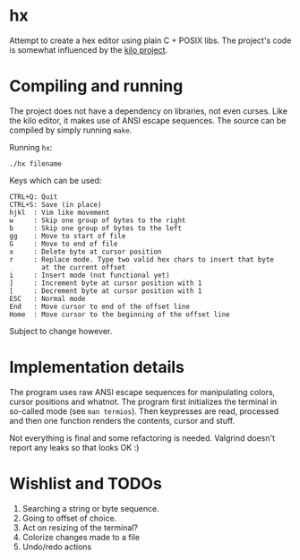 # hx
Attempt to create a hex editor using plain C + POSIX libs. The project's code
is somewhat influenced by the [kilo project](https://github.com/antirez/kilo).

# Compiling and running
The project does not have a dependency on libraries, not even curses. Like the
kilo editor, it makes use of ANSI escape sequences. The source can be compiled
by simply running `make`.

Running `hx`:

    ./hx filename

Keys which can be used:

    CTRL+Q: Quit
	CTRL+S: Save (in place)
	hjkl  : Vim like movement
	w     : Skip one group of bytes to the right
	b     : Skip one group of bytes to the left
	gg    : Move to start of file
	G     : Move to end of file
	x     : Delete byte at cursor position
	r     : Replace mode. Type two valid hex chars to insert that byte
	        at the current offset
	i     : Insert mode (not functional yet)
	]     : Increment byte at cursor position with 1
	[     : Decrement byte at cursor position with 1
	ESC   : Normal mode
	End   : Move cursor to end of the offset line
	Home  : Move cursor to the beginning of the offset line

Subject to change however.

# Implementation details
The program uses raw ANSI escape sequences for manipulating colors, cursor
positions and whatnot. The program first initializes the terminal in
so-called mode (see `man termios`). Then keypresses are read, processed
and then one function renders the contents, cursor and stuff.

Not everything is final and some refactoring is needed. Valgrind doesn't
report any leaks so that looks OK :)

# Wishlist and TODOs

1. Searching a string or byte sequence.
1. Going to offset of choice.
1. Act on resizing of the terminal?
1. Colorize changes made to a file
1. Undo/redo actions
